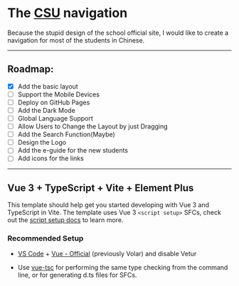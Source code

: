 # The [CSU](https://www.csu.edu.cn/) navigation

Because the stupid design of the school official site, I would like to create a navigation for most of the students in
Chinese.

---

## Roadmap:

- [x] Add the basic layout
- [ ] Support the Mobile Devices
- [ ] Deploy on GitHub Pages
- [ ] Add the Dark Mode
- [ ] Global Language Support
- [ ] Allow Users to Change the Layout by just Dragging
- [ ] Add the Search Function(Maybe)
- [ ] Design the Logo
- [ ] Add the e-guide for the new students
- [ ] Add icons for the links

---

## Vue 3 + TypeScript + Vite + Element Plus

This template should help get you started developing with Vue 3 and TypeScript in Vite. The template uses Vue 3 `<script setup>` SFCs, check out the [script setup docs](https://v3.vuejs.org/api/sfc-script-setup.html#sfc-script-setup) to learn more.

### Recommended Setup

- [VS Code](https://code.visualstudio.com/) + [Vue - Official](https://marketplace.visualstudio.com/items?itemName=Vue.volar) (previously Volar) and disable Vetur

- Use [vue-tsc](https://github.com/vuejs/language-tools/tree/master/packages/tsc) for performing the same type checking from the command line, or for generating d.ts files for SFCs.
